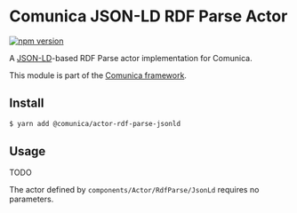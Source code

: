 # Comunica JSON-LD RDF Parse Actor

[![npm version](https://badge.fury.io/js/%40comunica%2Factor-rdf-parse-jsonld.svg)](https://www.npmjs.com/package/@comunica/actor-rdf-parse-jsonld)

A [JSON-LD](https://www.npmjs.com/package/jsonld)-based RDF Parse actor implementation for Comunica.

This module is part of the [Comunica framework](https://github.com/comunica/comunica).

## Install

```bash
$ yarn add @comunica/actor-rdf-parse-jsonld
```

## Usage

TODO

The actor defined by `components/Actor/RdfParse/JsonLd` requires no parameters.
